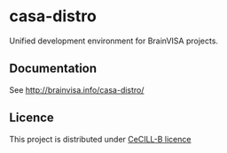 # casa-distro
Unified development environment for BrainVISA projects.

## Documentation

See http://brainvisa.info/casa-distro/

## Licence
This project is distributed under [CeCILL-B licence](http://www.cecill.info/licences/Licence_CeCILL-B_V1-en.html)
